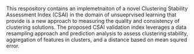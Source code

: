 This respository contains an implemetnaiton of a novel Clustering Stability Assessment Index (CSAI) in the domain of unsueprvised learning that provide is a new  approach to measuring the quality and consistency of clustering solutions.
The proposed CSAI validation index leverages a data resampling approach and prediction analysis to assess clustering stability, aggregation of features in clusters, and a distance based on mean squred error. 
